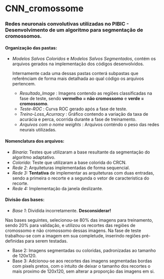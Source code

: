 # CNN_cromossome

### Redes neuronais convolutivas utilizadas no PIBIC - Desenvolvimento de um algoritmo para segmentação de cromossomos.

#### Organização das pastas:
* *Modelos Salvos Coloridos* e *Modelos Salvos Segmentados*, contém os arquivos gerados na implementação dos códigos 
desenvolvidos.
    
   Internamente cada uma dessas pastas conterá subpastas que referênciam de forma mais detalhada ao qual código os 
   arquivos pertencem.
   
   * *Resultado_Image* : Imagens contendo as regiões classificadas na fase de teste, sendo **vermelho = não cromossomo** 
   e **verde = cromossomo**.
   * *Teste-ROC* : Curva ROC gerado após a fase de teste.
   * *Treino-Loss_Acurracy* : Gráfico contendo a variação da taxa de acurácia e perca, ocorrida durante a fase de treinamento.
   * *Arquivos com o nome weights* : Arquivos conténdo o peso das redes neurais utilizadas.


#### Nomenclatura dos arquivos:
* *Binaria*: Testes que utilizaram a base resultante da segmentação do algoritmo adaptativo.
* *Colorida*: Teste que utilizaram a base colorida do CRCN.
* *Rede 2*: Arquiteturas implementadas de forma sequencial.
* *Rede 3:* **Tentativa** de implementar as arquiteturas com duas entradas, sendo a primeira o recorte e a segunda o 
vetor de caracteristica do recorte.
* *Rede 4:* Implementação da janela deslizante.


#### Divisão das bases:
* *Base 1*: Dividida incorretamente. **Desconsiderar!**

Nas bases seguintes, selecionou-se 80% das imagens para treinamento, sendo 20% para validação, e utilizou os recortes 
das regiões de cromossomo e não cromossomo dessas imagens. Na fase de teste trabalhou-se com a imagem em sua completude,
inserindo regiões pré-definidas para serem testadas.
* Base 2: Imagens segmentadas ou coloridas, padronizadas ao tamanho de 120x120.
* Base 3: Adcionou-se aos recortes das imagens segmentadas bordas com pixels pretos, com o intuito de deixar o tamanho dos recortes 
o mais proximo de 120x120, sem alterar a proporção das imagens em si.
